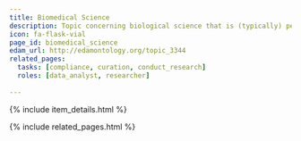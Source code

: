 ```yaml
---
title: Biomedical Science
description: Topic concerning biological science that is (typically) performed in the context of medicine. 
icon: fa-flask-vial
page_id: biomedical_science
edam_url: http://edamontology.org/topic_3344
related_pages: 
  tasks: [compliance, curation, conduct_research]
  roles: [data_analyst, researcher]
  
---
```

{% include item_details.html %}

{% include related_pages.html %}
